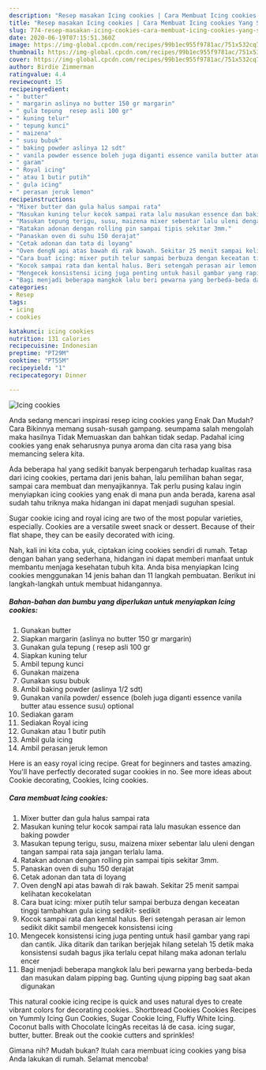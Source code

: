 ```yaml
---
description: "Resep masakan Icing cookies | Cara Membuat Icing cookies Yang Sempurna"
title: "Resep masakan Icing cookies | Cara Membuat Icing cookies Yang Sempurna"
slug: 774-resep-masakan-icing-cookies-cara-membuat-icing-cookies-yang-sempurna
date: 2020-06-19T07:15:51.360Z
image: https://img-global.cpcdn.com/recipes/99b1ec955f9781ac/751x532cq70/icing-cookies-foto-resep-utama.jpg
thumbnail: https://img-global.cpcdn.com/recipes/99b1ec955f9781ac/751x532cq70/icing-cookies-foto-resep-utama.jpg
cover: https://img-global.cpcdn.com/recipes/99b1ec955f9781ac/751x532cq70/icing-cookies-foto-resep-utama.jpg
author: Birdie Zimmerman
ratingvalue: 4.4
reviewcount: 15
recipeingredient:
- " butter"
- " margarin aslinya no butter 150 gr margarin"
- " gula tepung  resep asli 100 gr"
- " kuning telur"
- " tepung kunci"
- " maizena"
- " susu bubuk"
- " baking powder aslinya 12 sdt"
- " vanila powder essence boleh juga diganti essence vanila butter atau essence susu optional"
- " garam"
- " Royal icing"
- " atau 1 butir putih"
- " gula icing"
- " perasan jeruk lemon"
recipeinstructions:
- "Mixer butter dan gula halus sampai rata"
- "Masukan kuning telur kocok sampai rata lalu masukan essence dan baking powder"
- "Masukan tepung terigu, susu, maizena mixer sebentar lalu uleni dengan tangan sampai rata saja jangan terlalu lama."
- "Ratakan adonan dengan rolling pin sampai tipis sekitar 3mm."
- "Panaskan oven di suhu 150 derajat"
- "Cetak adonan dan tata di loyang"
- "Oven dengN api atas bawah di rak bawah. Sekitar 25 menit sampai kelihatan kecokelatan"
- "Cara buat icing: mixer putih telur sampai berbuza dengan keceatan tinggi tambahkan gula icing sedikit- sedikit"
- "Kocok sampai rata dan kental halus. Beri setengah perasan air lemon sedikit dikit sambil mengecek konsistensi icing"
- "Mengecek konsistensi icing juga penting untuk hasil gambar yang rapi dan cantik. Jika ditarik dan tarikan berjejak hilang setelah 15 detik maka konsistensi sudah bagus jika terlalu cepat hilang maka adonan terlalu encer"
- "Bagi menjadi beberapa mangkok lalu beri pewarna yang berbeda-beda dan masukan dalam pipping bag. Gunting ujung pipping bag saat akan digunakan"
categories:
- Resep
tags:
- icing
- cookies

katakunci: icing cookies 
nutrition: 131 calories
recipecuisine: Indonesian
preptime: "PT29M"
cooktime: "PT55M"
recipeyield: "1"
recipecategory: Dinner

---
```



![Icing cookies](https://img-global.cpcdn.com/recipes/99b1ec955f9781ac/751x532cq70/icing-cookies-foto-resep-utama.jpg)

Anda sedang mencari inspirasi resep icing cookies yang Enak Dan Mudah? Cara Bikinnya memang susah-susah gampang. seumpama salah mengolah maka hasilnya Tidak Memuaskan dan bahkan tidak sedap. Padahal icing cookies yang enak seharusnya punya aroma dan cita rasa yang bisa memancing selera kita.

Ada beberapa hal yang sedikit banyak berpengaruh terhadap kualitas rasa dari icing cookies, pertama dari jenis bahan, lalu pemilihan bahan segar, sampai cara membuat dan menyajikannya. Tak perlu pusing kalau ingin menyiapkan icing cookies yang enak di mana pun anda berada, karena asal sudah tahu triknya maka hidangan ini dapat menjadi suguhan spesial.

Sugar cookie icing and royal icing are two of the most popular varieties, especially. Cookies are a versatile sweet snack or dessert. Because of their flat shape, they can be easily decorated with icing.


Nah, kali ini kita coba, yuk, ciptakan icing cookies sendiri di rumah. Tetap dengan bahan yang sederhana, hidangan ini dapat memberi manfaat untuk membantu menjaga kesehatan tubuh kita. Anda bisa menyiapkan Icing cookies menggunakan 14 jenis bahan dan 11 langkah pembuatan. Berikut ini langkah-langkah untuk membuat hidangannya.

<!--inarticleads1-->

##### Bahan-bahan dan bumbu yang diperlukan untuk menyiapkan Icing cookies:

1. Gunakan  butter
1. Siapkan  margarin (aslinya no butter 150 gr margarin)
1. Gunakan  gula tepung ( resep asli 100 gr
1. Siapkan  kuning telur
1. Ambil  tepung kunci
1. Gunakan  maizena
1. Gunakan  susu bubuk
1. Ambil  baking powder (aslinya 1/2 sdt)
1. Gunakan  vanila powder/ essence (boleh juga diganti essence vanila butter atau essence susu) optional
1. Sediakan  garam
1. Sediakan  Royal icing
1. Gunakan  atau 1 butir putih
1. Ambil  gula icing
1. Ambil  perasan jeruk lemon


Here is an easy royal icing recipe. Great for beginners and tastes amazing. You&#39;ll have perfectly decorated sugar cookies in no. See more ideas about Cookie decorating, Cookies, Icing cookies. 

<!--inarticleads2-->

##### Cara membuat Icing cookies:

1. Mixer butter dan gula halus sampai rata
1. Masukan kuning telur kocok sampai rata lalu masukan essence dan baking powder
1. Masukan tepung terigu, susu, maizena mixer sebentar lalu uleni dengan tangan sampai rata saja jangan terlalu lama.
1. Ratakan adonan dengan rolling pin sampai tipis sekitar 3mm.
1. Panaskan oven di suhu 150 derajat
1. Cetak adonan dan tata di loyang
1. Oven dengN api atas bawah di rak bawah. Sekitar 25 menit sampai kelihatan kecokelatan
1. Cara buat icing: mixer putih telur sampai berbuza dengan keceatan tinggi tambahkan gula icing sedikit- sedikit
1. Kocok sampai rata dan kental halus. Beri setengah perasan air lemon sedikit dikit sambil mengecek konsistensi icing
1. Mengecek konsistensi icing juga penting untuk hasil gambar yang rapi dan cantik. Jika ditarik dan tarikan berjejak hilang setelah 15 detik maka konsistensi sudah bagus jika terlalu cepat hilang maka adonan terlalu encer
1. Bagi menjadi beberapa mangkok lalu beri pewarna yang berbeda-beda dan masukan dalam pipping bag. Gunting ujung pipping bag saat akan digunakan


This natural cookie icing recipe is quick and uses natural dyes to create vibrant colors for decorating cookies.. Shortbread Cookies Cookies Recipes on Yummly Icing Gun Cookies, Sugar Cookie Icing, Fluffy White Icing. Coconut balls with Chocolate IcingAs receitas lá de casa. icing sugar, butter, butter. Break out the cookie cutters and sprinkles! 

Gimana nih? Mudah bukan? Itulah cara membuat icing cookies yang bisa Anda lakukan di rumah. Selamat mencoba!
